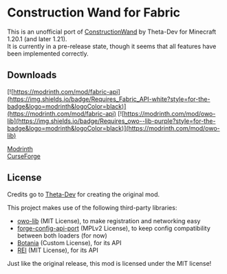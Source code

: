 # Construction Wand for Fabric

This is an unofficial port of [ConstructionWand](https://github.com/Theta-Dev/ConstructionWand) by Theta-Dev for Minecraft 1.20.1 (and later 1.21).  
It is currently in a pre-release state, though it seems that all features have been implemented correctly.

## Downloads
[![https://modrinth.com/mod/fabric-api](https://img.shields.io/badge/Requires_Fabric_API-white?style=for-the-badge&logo=modrinth&logoColor=black)](https://modrinth.com/mod/fabric-api)
[![https://modrinth.com/mod/owo-lib](https://img.shields.io/badge/Requires_owo--lib-purple?style=for-the-badge&logo=modrinth&logoColor=black)](https://modrinth.com/mod/owo-lib)
  
[Modrinth](https://modrinth.com/mod/construction-wand-fabric)  
[CurseForge]()

## License
Credits go to [Theta-Dev](https://github.com/Theta-Dev/) for creating the original mod.

This project makes use of the following third-party libraries:

- [owo-lib](https://modrinth.com/mod/owo-lib) (MIT License), to make registration and networking easy
- [forge-config-api-port](https://modrinth.com/mod/forge-config-api-port) (MPLv2 License), to keep config compatibility between both loaders (for now)
- [Botania](https://github.com/VazkiiMods/Botania) (Custom License), for its API
- [REI](https://github.com/shedaniel/RoughlyEnoughItems) (MIT License), for its API


Just like the original release, this mod is licensed under the MIT license!
